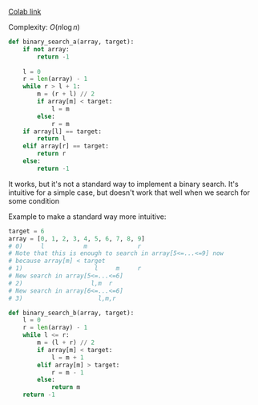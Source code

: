 [Colab link](https://colab.research.google.com/drive/1TaFKeZL5LGn-p8OhnHw1tQ5BCoZGU0GH?usp=sharing)

Complexity: $O(n \log n)$

```python
def binary_search_a(array, target):
	if not array:
		return -1
		
	l = 0
	r = len(array) - 1
	while r > l + 1:
		m = (r + l) // 2
		if array[m] < target:
			l = m
		else:
			r = m
	if array[l] == target:
		return l
	elif array[r] == target:
		return r
	else:
		return -1
```

It works, but it's not a standard way to implement a binary search. It's intuitive for a simple case, but doesn't work that well when we search for some condition

Example to make a standard way more intuitive:
```python
target = 6
array = [0, 1, 2, 3, 4, 5, 6, 7, 8, 9]
# 0)     l           m              r
# Note that this is enough to search in array[5<=...<=9] now
# because array[m] < target 
# 1)                    l     m     r  
# New search in array[5<=...<=6]
# 2)                   l,m  r
# New search in array[6<=...<=6]
# 3)                     l,m,r   
```

```python
def binary_search_b(array, target):
	l = 0
	r = len(array) - 1
	while l <= r:
		m = (l + r) // 2
		if array[m] < target:
			l = m + 1
		elif array[m] > target:
			r = m - 1
		else:
			return m
	return -1 
```